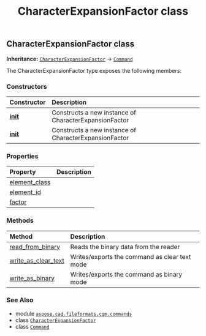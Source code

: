 ﻿---
title: CharacterExpansionFactor class
second_title: Aspose.CAD for Python via .NET API References
description: 
type: docs
weight: 240
url: /python-net/aspose.cad.fileformats.cgm.commands/characterexpansionfactor/
is_root: false
---

## CharacterExpansionFactor class



**Inheritance:** [`CharacterExpansionFactor`](/cad/python-net/aspose.cad.fileformats.cgm.commands/characterexpansionfactor) → 
[`Command`](/cad/python-net/aspose.cad.fileformats.cgm.commands/command)



The CharacterExpansionFactor type exposes the following members:

### Constructors
| Constructor | Description |
| :- | :- |
| [__init__](/cad/python-net/aspose.cad.fileformats.cgm.commands/characterexpansionfactor/__init__/#aspose.cad.fileformats.cgm.CgmFile) | Constructs a new instance of CharacterExpansionFactor |
| [__init__](/cad/python-net/aspose.cad.fileformats.cgm.commands/characterexpansionfactor/__init__/#aspose.cad.fileformats.cgm.CgmFile-float) | Constructs a new instance of CharacterExpansionFactor |


### Properties
| Property | Description |
| :- | :- |
| [element_class](/cad/python-net/aspose.cad.fileformats.cgm.commands/characterexpansionfactor/element_class) |  |
| [element_id](/cad/python-net/aspose.cad.fileformats.cgm.commands/characterexpansionfactor/element_id) |  |
| [factor](/cad/python-net/aspose.cad.fileformats.cgm.commands/characterexpansionfactor/factor) |  |


### Methods
| Method | Description |
| :- | :- |
| [read_from_binary](/cad/python-net/aspose.cad.fileformats.cgm.commands/characterexpansionfactor/read_from_binary/#aspose.cad.fileformats.cgm.IBinaryReader) | Reads the binary data from the reader |
| [write_as_clear_text](/cad/python-net/aspose.cad.fileformats.cgm.commands/characterexpansionfactor/write_as_clear_text/#aspose.cad.fileformats.cgm.IClearTextWriter) | Writes/exports the command as clear text mode |
| [write_as_binary](/cad/python-net/aspose.cad.fileformats.cgm.commands/characterexpansionfactor/write_as_binary/#aspose.cad.fileformats.cgm.IBinaryWriter) | Writes/exports the command as binary mode |



### See Also
* module [`aspose.cad.fileformats.cgm.commands`](..)
* class [`CharacterExpansionFactor`](/cad/python-net/aspose.cad.fileformats.cgm.commands/characterexpansionfactor)
* class [`Command`](/cad/python-net/aspose.cad.fileformats.cgm.commands/command)
